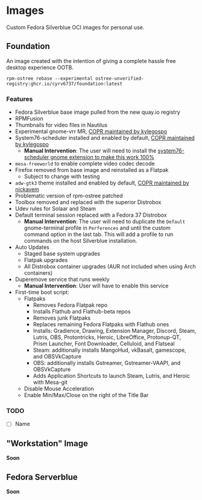 # Images

Custom Fedora Silverblue OCI images for personal use.

## Foundation

An image created with the intention of giving a complete hassle free desktop experience OOTB.

```
rpm-ostree rebase --experimental ostree-unverified-registry:ghcr.io/cyrv6737/foundation:latest
```

### Features

- Fedora Silverblue base image pulled from the new quay.io registry
- RPMFusion
- Thumbnails for video files in Nautilus
- Experimental gnome-vrr MR, [COPR maintained by kylegospo](https://copr.fedorainfracloud.org/coprs/kylegospo/gnome-vrr/)
- System76-scheduler installed and enabled by default, [COPR maintained by kylegospo](https://copr.fedorainfracloud.org/coprs/kylegospo/system76-scheduler/)
  - **Manual Intervention**: The user will need to install the [system76-scheduler gnome extension to make this work 100%](https://extensions.gnome.org/extension/4854/system76-scheduler/)
- `mesa-freeworld` to enable complete video codec decode
- Firefox removed from base image and reinstalled as a Flatpak
  - Subject to change with testing
- `adw-gtk3` theme installed and enabled by default, [COPR maintained by nickavem](https://copr.fedorainfracloud.org/coprs/nickavem/adw-gtk3/)
- Problematic version of rpm-ostree patched
- Toolbox removed and replaced with the superior Distrobox
- Udev rules for Solaar and Steam
- Default terminal session replaced with a Fedora 37 Distrobox
  - **Manual Intervention**: The user will need to duplicate the `Default` gnome-terminal profile in `Perferences` and until the custom command option in the last tab. This will add a profile to run commands on the host Silverblue installation.
- Auto Updates
  - Staged base system upgrades
  - Flatpak upgrades
  - All Distrobox container upgrades (AUR not included when using Arch containers)
- Duperemove service that runs weekly
  - **Manual Intervention**: User will have to enable this service
- First-time boot script:
  - Flatpaks
    - Removes Fedora Flatpak repo
    - Installs Flathub and Flathub-beta repos
    - Removes junk Flatpaks
    - Replaces remaining Fedora Flatpaks with Flathub ones
    - Installs: Gradience, Drawing, Extension Manager, Discord, Steam, Lutris, OBS, Protontricks, Heroic, LibreOffice, Protonup-QT, Prism Launcher, Font Downloader, Celluloid, and Flatseal
    - Steam: additionally installs MangoHud, vkBasalt, gamescope, and OBSVkCapture
    - OBS: additionally installs Gstreamer, Gstreamer-VAAPI, and OBSVkCapture
    - Adds Application Shortcuts to launch Steam, Lutris, and Heroic with Mesa-git
  - Disable Mouse Acceleration
  - Enable Min/Max/Close on the right of the Title Bar

### TODO
- [ ] Name


## "Workstation" Image

**Soon**

## Fedora Serverblue

**Soon**